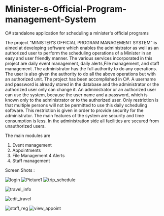 # Minister-s-Official-Program-management-System
C# standalone application for scheduling a minister's official programs


The project “MINISTER’S OFFICIAL PROGRAM MANAGEMENT SYSTEM” is aimed at developing software which enables the administrator 
as well as an authorized user to perform the scheduling operations of a Minister in an easy and user friendly manner. 
The various services incorporated in this project are daily event management, daily alerts,File management, and staff management .The administrator has the full authority to do any operations. The user is also given the authority to do all the above operations but with an authorized unit. 
The project has been accomplished in C#. A username and password is already stored in the database and the administrator or the authorized user only can change it. An administrator or an authorized user can use the system, because the user name and a password, which is known only to the administrator or to the authorized user. Only restriction is that multiple persons will not be permitted to use this daily scheduling software. This restriction is given in order to provide security for the administrator. The main features of the system are security and time consumption is less. In the administration side all facilities are secured from unauthorized users.

The main modules are
1.	Event management 
2.	Appointments
3.	File Management
4	Alerts
5.	Staff management

Screen Shots :

![login](https://user-images.githubusercontent.com/25814205/55531143-25653f00-5677-11e9-9de5-cf23636a6d8a.png)
![Picture1](https://user-images.githubusercontent.com/25814205/55531144-25653f00-5677-11e9-931c-3e0bdbe2f61f.png)
![trip_schedule](https://user-images.githubusercontent.com/25814205/55531079-d7e8d200-5676-11e9-996f-208bae8f429c.png)

![travel_info](https://user-images.githubusercontent.com/25814205/55531095-eafba200-5676-11e9-80ac-2dc30940fba8.png)

![edit_travel](https://user-images.githubusercontent.com/25814205/55531097-ed5dfc00-5676-11e9-9019-1a095fab4e71.png)


![staff_reg](https://user-images.githubusercontent.com/25814205/55531103-f64ecd80-5676-11e9-9b19-6db99d262e19.png)
![view_appoint](https://user-images.githubusercontent.com/25814205/55531104-f64ecd80-5676-11e9-8518-b01990e2a9b0.png)

